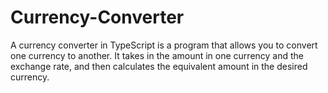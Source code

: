# Currency-Converter
A currency converter in TypeScript is a program that allows you to convert one currency to another. It takes in the amount in one currency and the exchange rate, and then calculates the equivalent amount in the desired currency. 
